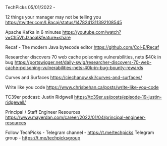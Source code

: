 TechPicks 05/01/2022 -

12 things your manager may not be telling you
https://twitter.com/LBacaj/status/1478241311392108545

Apache Kafka in 6 minutes
https://youtube.com/watch?v=Ch5VhJzaoaI&feature=share

Recaf - The modern Java bytecode editor
https://github.com/Col-E/Recaf

Researcher discovers 70 web cache poisoning vulnerabilities, nets $40k in bug
https://portswigger.net/daily-swig/researcher-discovers-70-web-cache-poisoning-vulnerabilities-nets-40k-in-bug-bounty-rewards

Curves and Surfaces
https://ciechanow.ski/curves-and-surfaces/

Write like you code
https://www.chrisbehan.ca/posts/write-like-you-code

TC39er podcast: Justin Ridgwell
https://tc39er.us/posts/episode-19-justin-ridgewell/

Principal / Staff Engineer Resources
https://www.mayerdan.com/career/2022/01/04/principal-engineer-resources

Follow TechPicks -
Telegram channel - https://t.me/techpicks
Telegram group - https://t.me/techpicksgroup